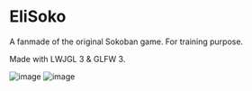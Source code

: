 # EliSoko
A fanmade of the original Sokoban game. For training purpose.

Made with LWJGL 3 & GLFW 3.

![image](https://github.com/user-attachments/assets/f2664a5f-6f0d-449a-b257-f5219f5bfe5f)
![image](https://github.com/user-attachments/assets/7f9f6e7d-14c3-479e-84cf-364b7bede260)
